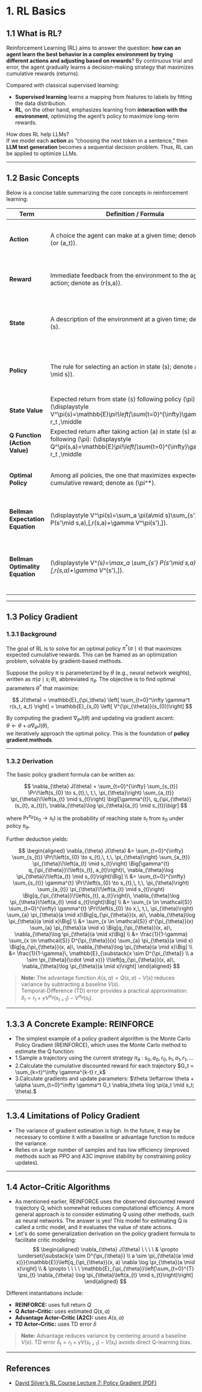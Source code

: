 # 1. RL Basics

## 1.1 What is RL?

Reinforcement Learning (RL) aims to answer the question: **how can an agent learn the best behavior in a complex environment by trying different actions and adjusting based on rewards**? By continuous trial and error, the agent gradually learns a decision-making strategy that maximizes cumulative rewards (returns).

Compared with classical supervised learning:  
- **Supervised learning** learns a mapping from features to labels by fitting the data distribution.  
- **RL**, on the other hand, emphasizes learning from **interaction with the environment**, optimizing the agent’s policy to maximize long-term rewards.  

How does RL help LLMs?  
If we model each **action** as “choosing the next token in a sentence,” then **LLM text generation** becomes a sequential decision problem. Thus, RL can be applied to optimize LLMs.

---

## 1.2 Basic Concepts

Below is a concise table summarizing the core concepts in reinforcement learning:

| Term | Definition / Formula | Key Points |
|---|---|---|
| **Action** | A choice the agent can make at a given time; denote as \(a\) (or \(a_t\)). | Action space can be **discrete** (e.g., up/down/left/right) or **continuous** (e.g., steering angle). |
| **Reward** | Immediate feedback from the environment to the agent’s action; denote as \(r(s,a)\). | The goal is to **maximize long-term cumulative reward**, not just immediate rewards. |
| **State** | A description of the environment at a given time; denote as \(s\). | The state must contain sufficient information to support decision-making (**Markov property**). |
| **Policy** | The rule for selecting an action in state \(s\); denote as \(\pi(a \mid s)\). | Can be **deterministic** \((a=\pi(s))\) or **stochastic** (a probability distribution). |
| **State Value** | Expected return from state \(s\) following policy \(\pi\):  \(\displaystyle V^\pi(s)=\mathbb{E}_\pi\!\left[\sum_{t=0}^{\infty}\gamma^{t} r_t \,\middle|\, s_0=s\right]\). | Reflects long-term value of a state; \(\gamma \in [0,1]\) is the **discount factor**. |
| **Q Function (Action Value)** | Expected return after taking action \(a\) in state \(s\) and then following \(\pi\):  \(\displaystyle Q^\pi(s,a)=\mathbb{E}_\pi\!\left[\sum_{t=0}^{\infty}\gamma^{t} r_t \,\middle|\, s_0=s,\, a_0=a\right]\). | Used to evaluate the **quality of a specific action** (e.g., Q-learning). |
| **Optimal Policy** | Among all policies, the one that maximizes expected cumulative reward; denote as \(\pi^*\). | Satisfies \(\displaystyle \pi^*=\arg\max_{\pi} V^\pi(s)\) for all states \(s\). |
| **Bellman Expectation Equation** | \(\displaystyle V^\pi(s)=\sum_a \pi(a\mid s)\sum_{s'} P(s'\mid s,a)\,[\,r(s,a)+\gamma V^\pi(s')\,]\). | Current state value equals **immediate reward + discounted value** of successor states. |
| **Bellman Optimality Equation** | \(\displaystyle V^*(s)=\max_a \sum_{s'} P(s'\mid s,a)\,[\,r(s,a)+\gamma V^*(s')\,]\). | By recursively maximizing over actions, directly solves the **optimal value function** (e.g., value iteration). |


---

## 1.3 Policy Gradient

### 1.3.1 Background

The goal of RL is to solve for an optimal policy $\pi^*(a \mid s)$ that maximizes expected cumulative rewards. This can be framed as an optimization problem, solvable by gradient-based methods.

Suppose the policy $\pi$ is parameterized by $\theta$ (e.g., neural network weights), written as $\pi(a \mid s; \theta)$, abbreviated $\pi_\theta$. The objective is to find optimal parameters $\theta^*$ that maximize:

$$
J(\theta) = \mathbb{E}_{\pi_\theta} \left[ \sum_{t=0}^\infty \gamma^t r(s_t, a_t) \right] = \mathbb{E}_{s_0} \left[ V^{\pi_{\theta}}(s_{0})\right]
$$

By computing the gradient $\nabla_\theta J(\theta)$ and updating via gradient ascent:  
$\theta \leftarrow \theta + \alpha \nabla_\theta J(\theta)$,  
we iteratively approach the optimal policy. This is the foundation of **policy gradient methods**.

---

### 1.3.2 Derivation

The basic policy gradient formula can be written as:

$$
\nabla_{\theta} J(\theta)
= \sum_{t=0}^{\infty} \sum_{s_{t}} \Pr\!\left(s_{0} \to s_{t},\, t,\, \pi_{\theta}\right)
\sum_{a_{t}} \pi_{\theta}\!\left(a_{t} \mid s_{t}\right)
\bigl[\gamma^{t}\, q_{\pi_{\theta}}(s_{t}, a_{t})\, \nabla_{\theta}\log \pi_{\theta}(a_{t} \mid s_{t})\bigr]
$$


where $\Pr^{\pi_\theta}(s_0 \to s_t)$ is the probability of reaching state $s_t$ from $s_0$ under policy $\pi_\theta$.

Further deduction yields:

$$
\begin{aligned}
\nabla_{\theta} J(\theta)
&= \sum_{t=0}^{\infty} \sum_{s_{t}} \Pr\!\left(s_{0} \to s_{t},\, t,\, \pi_{\theta}\right)
   \sum_{a_{t}} \pi_{\theta}\!\left(a_{t} \mid s_{t}\right)
   \Big[\gamma^{t} q_{\pi_{\theta}}\!\left(s_{t}, a_{t}\right)\, \nabla_{\theta}\log \pi_{\theta}\!\left(a_{t} \mid s_{t}\right)\Big] \\
&= \sum_{t=0}^{\infty} \sum_{s_{t}} \gamma^{t} \Pr\!\left(s_{0} \to s_{t},\, t,\, \pi_{\theta}\right)
   \sum_{a_{t}} \pi_{\theta}\!\left(a_{t} \mid s_{t}\right)
   \Big[q_{\pi_{\theta}}\!\left(s_{t}, a_{t}\right)\, \nabla_{\theta}\log \pi_{\theta}\!\left(a_{t} \mid s_{t}\right)\Big] \\
&= \sum_{x \in \mathcal{S}} \sum_{t=0}^{\infty} \gamma^{t} \Pr\!\left(s_{0} \to x,\, t,\, \pi_{\theta}\right)
   \sum_{a} \pi_{\theta}(a \mid x)\Big[q_{\pi_{\theta}}(x, a)\, \nabla_{\theta}\log \pi_{\theta}(a \mid x)\Big] \\
&= \sum_{x \in \mathcal{S}} d^{\pi_{\theta}}(x) \sum_{a} \pi_{\theta}(a \mid x)
   \Big[q_{\pi_{\theta}}(x, a)\, \nabla_{\theta}\log \pi_{\theta}(a \mid x)\Big] \\
&= \frac{1}{1-\gamma} \sum_{x \in \mathcal{S}} D^{\pi_{\theta}}(x) \sum_{a} \pi_{\theta}(a \mid x)
   \Big[q_{\pi_{\theta}}(x, a)\, \nabla_{\theta}\log \pi_{\theta}(a \mid x)\Big] \\
&= \frac{1}{1-\gamma}\,
   \mathbb{E}_{\substack{x \sim D^{\pi_{\theta}} \\ a \sim \pi_{\theta}(\cdot \mid x)}}
   \!\left[q_{\pi_{\theta}}(x, a)\, \nabla_{\theta}\log \pi_{\theta}(a \mid x)\right]
\end{aligned}
$$


> **Note:** The advantage function $A(s, a) = Q(s, a) - V(s)$ reduces variance by subtracting a baseline $V(s)$.  
> Temporal-Difference (TD) error provides a practical approximation:  
> $\delta_t = r_t + \gamma V^{\pi_\theta}(s_{t+1}) - V^{\pi_\theta}(s_t)$.

---

## 1.3.3 A Concrete Example: REINFORCE

- The simplest example of a policy gradient algorithm is the Monte Carlo Policy Gradient (REINFORCE), which uses the Monte Carlo method to estimate the Q function:
- 1.Sample a trajectory using the current strategy $\pi_\theta$ : $s_0, a_0, r_0, s_1, a_1, r_1, \dots$
- 2.Calculate the cumulative discounted reward for each trajectory $G_t = \sum_{k=t}^\infty \gamma^{k-t} r_k$
- 3.Calculate gradients and update parameters: $\theta \leftarrow \theta + \alpha \sum_{t=0}^\infty \gamma^t G_t \nabla_\theta \log \pi(a_t \mid s_t; \theta).$


---

## 1.3.4 Limitations of Policy Gradient

- The variance of gradient estimation is high. In the future, it may be necessary to combine it with a baseline or advantage function to reduce the variance.
- Relies on a large number of samples and has low efficiency (improved methods such as PPO and A3C improve stability by constraining policy updates).

---

## 1.4 Actor–Critic Algorithms

- As mentioned earlier, REINFORCE uses the observed discounted reward trajectory Q, which somewhat reduces computational efficiency. A more general approach is to consider estimating Q using other methods, such as neural networks. The answer is yes! This model for estimating Q is called a critic model, and it evaluates the value of state actions.
- Let's do some generalization derivation on the policy gradient formula to facilitate critic modeling:
$$
\begin{aligned}
\nabla_{\theta} J(\theta) \ \ \ \   & \propto \underset{\substack{x \sim D^{\pi_{\theta}} \\
a \sim \pi_{\theta}(a \mid x)}}{\mathbb{E}}\left[q_{\pi_{\theta}}(x, a) \nabla \log \pi_{\theta}(a \mid x)\right] \\ & \propto \ \ \ \ \mathbb{E}_{\pi_{\theta}}\left[\sum_{t=0}^{T} \psi_{t} \nabla_{\theta} \log \pi_{\theta}\left(a_{t} \mid s_{t}\right)\right]
\end{aligned}
$$

Different instantiations include:
- **REINFORCE:** uses full return $Q$  
- **Q Actor–Critic:** uses estimated $Q(s, a)$  
- **Advantage Actor–Critic (A2C):** uses $A(s, a)$  
- **TD Actor–Critic:** uses TD error $\delta$

> **Note:** Advantage reduces variance by centering around a baseline $V(s)$. TD error $\delta_t = r_t + \gamma V(s_{t+1}) - V(s_t)$ avoids direct Q-learning bias.

---

## References

- [David Silver’s RL Course Lecture 7: Policy Gradient (PDF)](https://www.davidsilver.uk/wp-content/uploads/2020/03/pg.pdf)

